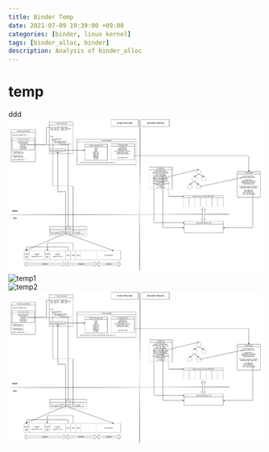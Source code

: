```yaml
---
title: Binder Temp
date: 2021-07-09 19:39:00 +09:00
categories: [binder, linux kernel]
tags: [binder_alloc, binder]
description: Analysis of binder_alloc
---
```



# temp

ddd
![temp](tt.png)   
![temp1](https://github.com/tty1538/tty1538.github.io/blob/master/_posts/binder/temp/tt.png)   
![temp2](https://github.com/tty1538/tty1538.github.io/blob/master/_posts/binder/temp/tt.png)   
![temp3](/assets/img/tt.png)  
